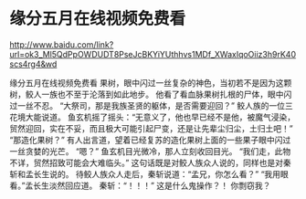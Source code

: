 # 缘分五月在线视频免费看

http://www.baidu.com/link?url=ok3_Ml5QdPpOWDUDT8PseJcBKYiYUthhvs1MDf_XWaxIqoOiiz3h9rK40scs4rg4&wd

缘分五月在线视频免费看
果树，眼中闪过一丝复杂的神色，当初若不是因为这颗树，鲛人一族也不至于沦落到如此地步。
    他看了看血脉果树扎根的尸体，眼中闪过一丝不忍。
    “大祭司，那是我族圣贤的躯体，是否需要迎回？”
    鲛人族的一位三花境大能说道。
    鱼玄机摇了摇头：“无意义了，他也早已经不是他，被魔气浸染，贸然迎回，实在不妥，而且极大可能引起尸变，还是让先辈尘归尘，土归土吧！”
    “那造化果树？”
    有人出言道，望着已经复苏的造化果树上面的一些果子眼中闪过一丝贪婪的光芒。
    “嗯？”
    鱼玄机目光微冷，那人立刻收回目光。
    “我们走，此物不详，贸然招致可能会大难临头。”
    这句话既是对鲛人族众人说的，同样也是对秦斩和孟长生说的。
    待鲛人族众人走后，秦斩说道：“孟兄，你怎么看？”
    “我用眼看。”孟长生淡然回应道。
    秦斩：“！！！”
    这是什么鬼操作？！
    你剽窃我？
